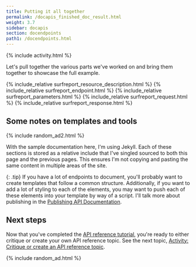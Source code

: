 ```yaml
---
title: Putting it all together
permalink: /docapis_finished_doc_result.html
weight: 3.7
sidebar: docapis
section: docendpoints
path1: /docendpoints.html
---
```


{% include activity.html %}

Let's pull together the various parts we've worked on and bring them together to showcase the full example.

<div class="docSample">
{% include_relative surfreport_resource_description.html %}
{% include_relative surfreport_endpoint.html %}
{% include_relative surfreport_parameters.html %}
{% include_relative surfreport_request.html %}
{% include_relative surfreport_response.html %}
</div>

## Some notes on templates and tools

{% include random_ad2.html %}

With the sample documentation here, I'm using Jekyll. Each of these sections is stored as a relative include that I've singled sourced to both this page and the previous pages. This ensures I'm not copying and pasting the same content in multiple areas of the site.

{: .tip}
If you have a lot of endpoints to document, you'll probably want to create templates that follow a common structure. Additionally, if you want to add a lot of styling to each of the elements, you may want to push each of these elements into your template by way of a script. I'll talk more about publishing in the [Publishing API Documentation](publishingapis.html).

## Next steps

Now that you've completed the [API reference tutorial](docapis_api_reference_tutorial_overview.html), you're ready to either critique or create your own API reference topic. See the next topic, [Activity: Critique or create an API reference topic](docapis_api_reference_activity.html).

{% include random_ad.html %}
